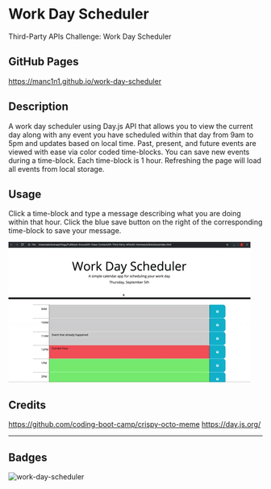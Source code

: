 # Work Day Scheduler

Third-Party APIs Challenge: Work Day Scheduler

## GitHub Pages

https://manc1n1.github.io/work-day-scheduler

## Description

A work day scheduler using Day.js API that allows you to view the current day along with any event you have scheduled within that day from 9am to 5pm and updates based on local time. Past, present, and future events are viewed with ease via color coded time-blocks. You can save new events during a time-block. Each time-block is 1 hour. Refreshing the page will load all events from local storage.

## Usage

Click a time-block and type a message describing what you are doing within that hour. Click the blue save button on the right of the corresponding time-block to save your message.

![screenshot preview](assets/images/screenshot.gif)

## Credits

https://github.com/coding-boot-camp/crispy-octo-meme
https://day.js.org/

---

## Badges

![work-day-scheduler](https://img.shields.io/github/languages/top/manc1n1/work-day-scheduler)
